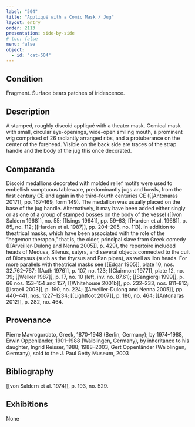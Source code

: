 ```yaml
---
label: "504"
title: "Appliqué with a Comic Mask / Jug"
layout: entry
order: 2113
presentation: side-by-side
# toc: false
menu: false
object:
  - id: "cat-504"
---
```


## Condition

Fragment. Surface bears patches of iridescence.

## Description

A stamped, roughly discoid appliqué with a theater mask. Comical mask with small, circular eye-openings, wide-open smiling mouth, a prominent wig comprised of 26 radiantly arranged ribs, and a protuberance on the center of the forehead. Visible on the back side are traces of the strap handle and the body of the jug this once decorated.

## Comparanda

Discoid medallions decorated with molded relief motifs were used to embellish sumptuous tableware, predominantly jugs and bowls, from the first century CE and again in the third–fourth centuries CE ([[Antonaras 2017]], pp. 167–169, form 149). The medallion was usually placed on the base of the jug handle. Alternatively, it may have been added either singly or as one of a group of stamped bosses on the body of the vessel ([[von Saldern 1968]], no. 55; [[Isings 1964]], pp. 59–63; [[Harden et al. 1968]], p. 85, no. 112; [[Harden et al. 1987]], pp. 204–205, no. 113). In addition to theatrical masks, which have been associated with the role of the “hegemon therapon,” that is, the older, principal slave from Greek comedy ([[Arveiller-Dulong and Nenna 2005]], p. 429), the repertoire included heads of Medusa, Silenus, satyrs, and several objects connected to the cult of Dionysus (such as the thyrsus and Pan pipes), as well as lion heads. For more parallels with theatrical masks see [[Edgar 1905]], plate 10, nos. 32.762–767; [[Auth 1976]], p. 107, no. 123; [[Clairmont 1977]], plate 12, no. 39; [[Welker 1987]], p. 17, no. 10 (left, inv. no. 87.61); [[Sangiorgi 1999]], p. 66 nos. 153–154 and 157; [[Whitehouse 2001b]], pp. 232–233, nos. 811–812; [[Israeli 2003]], p. 190, no. 224; [[Arveiller-Dulong and Nenna 2005]], pp. 440–441, nos. 1227–1234; [[Lightfoot 2007]], p. 180, no. 464; [[Antonaras 2012]], p. 282, no. 464.

## Provenance

Pierre Mavrogordato, Greek, 1870–1948 (Berlin, Germany); by 1974–1988, Erwin Oppenländer, 1901–1988 (Waiblingen, Germany), by inheritance to his daughter, Ingrid Reisser, 1988; 1988–2003, Gert Oppenländer (Waiblingen, Germany), sold to the J. Paul Getty Museum, 2003

## Bibliography

[[von Saldern et al. 1974]], p. 193, no. 529.

## Exhibitions

None